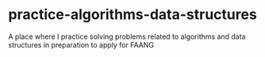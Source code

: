 # practice-algorithms-data-structures
A place where I practice solving problems related to algorithms and data structures in preparation to apply for FAANG
